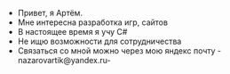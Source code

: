 - Привет, я Артём.
- Мне интересна разработка игр, сайтов
- В настоящее время я учу C#
- Не ищю возможности для сотрудничества
- Связаться со мной можно через мою яндекс почту -nazarovartik@yandex.ru-
